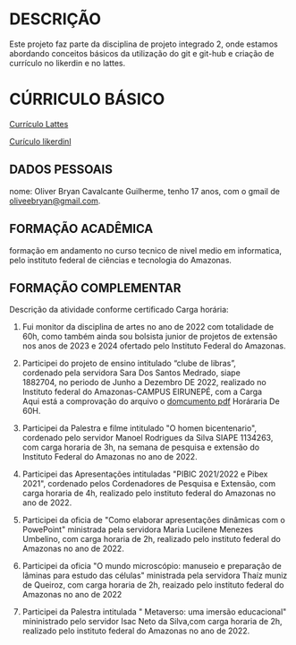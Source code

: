 

# DESCRIÇÃO

Este projeto faz parte da disciplina de projeto integrado 2, onde estamos abordando conceitos básicos da utilização do git e git-hub e criação de currículo no likerdin e no lattes.

# CÚRRICULO BÁSICO

[Currículo Lattes]( http://lattes.cnpq.br/2143171031113767)

 [Curículo likerdinl](www.linkedin.com/in/oliver-bryan-a74ab4300)

## DADOS PESSOAIS

nome: Oliver Bryan Cavalcante Guilherme, tenho 17 anos, com o gmail de oliveebryan@gmail.com.

## FORMAÇÃO ACADÊMICA
formação em andamento no curso tecnico de nivel medio em informatica, pelo instituto federal de ciências e tecnologia do Amazonas.

## FORMAÇÃO COMPLEMENTAR


 Descrição da atividade conforme certificado
Carga horária:

1. Fui monitor da disciplina de artes no ano de 2022 com totalidade de 60h, como também ainda sou bolsista junior de projetos de extensão nos anos de 2023 e 2024 ofertado pelo Instituto Federal do Amazonas.

2. Participei do projeto de ensino intitulado “clube de libras”,\
cordenado pela servidora Sara Dos Santos Medrado, siape\
1882704, no periodo de Junho a Dezembro DE 2022, realizado no\
Instituto federal do Amazonas-CAMPUS EIRUNEPÉ, com a  Carga\
Aqui está a comprovação do arquivo o [domcumento pdf](Oliver)
Horáraria De 60H.
4. Participei da Palestra e filme intitulado "O homen bicentenario", cordenado pelo servidor Manoel Rodrigues da Silva SIAPE 1134263, com carga horaria de 3h, na semana de pesquisa e extensão do Instituto Federal do Amazonas no ano de 2022.
5. Participei das Apresentações intituladas "PIBIC 2021/2022 e Pibex 2021", cordenado pelos Cordenadores de Pesquisa e Extensão, com carga horaria de 4h, realizado pelo instituto federal do Amazonas no ano de 2022.
6. Participei da oficia de "Como elaborar apresentações dinâmicas com o PowePoint" ministrada pela servidora Maria Lucilene Menezes Umbelino, com carga horaria de 2h, realizado pelo instituto federal do Amazonas no ano de 2022.
7. Participei da oficia "O mundo microscópio: manuseio e preparação de lâminas para estudo das células" ministrada pela servidora Thaíz muniz de Queiroz, com carga horaria de 2h, reaizado pelo instituto federal do Amazonas no ano de 2022
8. Participei da Palestra intitulada " Metaverso: uma imersão educacional" mininistrado pelo servidor Isac Neto da Silva,com carga horaria de 2h, realizado pelo instituto federal do Amazonas no ano de 2022.


 
